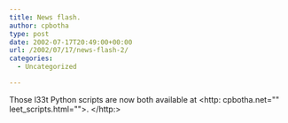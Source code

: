 ```yaml
---
title: News flash.
author: cpbotha
type: post
date: 2002-07-17T20:49:00+00:00
url: /2002/07/17/news-flash-2/
categories:
  - Uncategorized

---
```

Those l33t Python scripts are now both available at <http: cpbotha.net="" leet_scripts.html="">.
</http:>